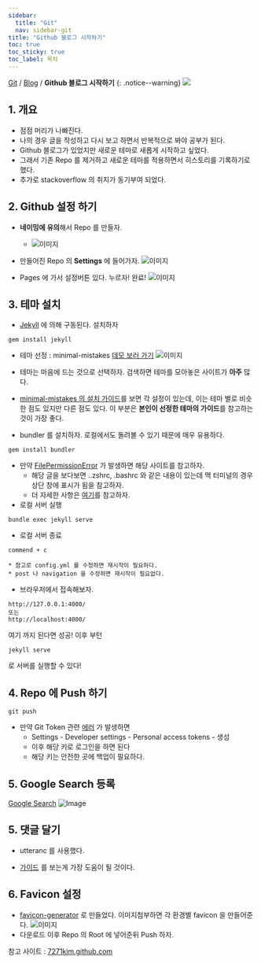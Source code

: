 ```yaml
---
sidebar:
  title: "Git"
  nav: sidebar-git
title: "Github 블로그 시작하기"
toc: true
toc_sticky: true
toc_label: 목차
---
```

[Git](/git/) / [Blog](/git/blog/) / **Github 블로그 시작하기**
{: .notice--warning}
![](https://pages.github.com/images/logo.svg)
## 1. 개요
- 점점 머리가 나빠진다.
- 나의 경우 글을 작성하고 다시 보고 하면서 반복적으로 봐야 공부가 된다.
- Github 블로그가 있었지만 새로운 테마로 새롭게 시작하고 싶었다.
- 그래서 기존 Repo 를 제거하고 새로운 테마를 적용하면서 히스토리를 기록하기로 했다.
- 추가로 stackoverflow 의 취지가 동기부여 되었다.

## 2. Github 설정 하기
- **네이밍에 유의**해서 Repo 를 만들자.
    * ![이미지](https://drive.google.com/uc?export=view&id=1CuhXzbSrIdJjjs4DpbOl_O18oKV4FiL_)

- 만들어진 Repo 의 **Settings** 에 들어가자.
![이미지](https://drive.google.com/uc?export=view&id=1B7oWnapTLtdUxbpxS5EM26rrvRoHcnNb)

- Pages 에 가서 설정버튼 있다. 누르자! 완료!
![이미지](https://drive.google.com/uc?export=view&id=1Oza12viPs_E5xcz4SfGJslxuxgvA44Un)

## 3. 테마 설치
* [Jekyll]( /clean-code/dictionary/jekyll/)  에 의해 구동된다. 설치하자
```
gem install jekyll
```
* 테마 선정 : minimal-mistakes [데모 보러 가기](https://jamstackthemes.dev/demo/theme/minimal-mistakes/)
![이미지](https://drive.google.com/uc?export=view&id=1DbZRlyh1P4syKGbaQElM5LyS-kCpr_RO)
- 테마는 마음에 드는 것으로 선택하자. 검색하면 테마를 모아놓은 사이트가 **아주** 많다.

- [minimal-mistakes 의 설치 가이드](https://mmistakes.github.io/minimal-mistakes/docs/quick-start-guide/)를 보면 각 설정이 있는데, 이는 테마 별로 비슷한 점도 있지만 다른 점도 있다. 이 부분은 **본인이 선정한 테마의 가이드**를 참고하는 것이 가장 좋다.

- bundler 를 설치하자. 로컬에서도 돌려볼 수 있기 때문에 매우 유용하다.
```
gem install bundler
```
- 만약 [FilePermissionError](https://jojoldu.tistory.com/288) 가 발생하면 해당 사이트를 참고하자.
    * 해당 글을 보다보면 ..zshrc, .bashrc 와 같은 내용이 있는데 맥 터미널의 경우 상단 창에 표시가 됨을 참고하자.
    * 더 자세한 사항은 [여기](https://vnthf.github.io/blog/bash/)를 참고하자.
- 로컬 서버 실행
```
bundle exec jekyll serve
```
- 로컬 서버 종료
```
commend + c
```
    * 참고로 config.yml 를 수정하면 재시작이 필요하다.
    * post 나 navigation 을 수정하면 재시작이 필요없다.
- 브라우저에서 접속해보자.
```
http://127.0.0.1:4000/
또는
http://localhost:4000/
```
여기 까지 된다면 성공!
이후 부턴 
```
jekyll serve
```
로 서버를 실행할 수 있다!

## 4. Repo 에 Push 하기
```
git push
```
- 만약 Git Token 관련 [에러](https://github.blog/2020-12-15-token-authentication-requirements-for-git-operations/) 가 발생하면
    * Settings - Developer settings - Personal access tokens - 생성 
    * 이후 해당 키로 로그인을 하면 된다
    * 해당 키는 안전한 곳에 백업이 필요하다.

## 5. Google Search 등록
[Google Search](https://search.google.com/search-console)
![Image](https://drive.google.com/uc?export=view&id=1mutAhqrX3idmH9tR4ty3qwN7IFQM3HgX)

## 5. 댓글 달기
* utteranc 를 사용했다.
- [가이드](https://utteranc.es/?installation_id=18900368&setup_action=install) 를 보는게 가장 도움이 될 것이다.


## 6. Favicon 설정
* [favicon-generator](https://www.favicon-generator.org/) 로 만들었다. 이미지첨부하면 각 환경별 favicon 을 만들어준다.
![이미지](https://drive.google.com/uc?export=view&id=1w-cK1zDJ5c62XZM9kttxDoewIANGJLTW)
* 다운로드 이후 Repo 의 Root 에 넣어준뒤 Push 하자.


참고 사이트 : [7271kim.github.com](https://github.com/7271kim/7271kim.github.com)

